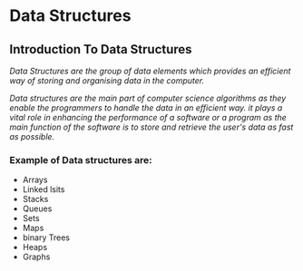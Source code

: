 # Data Structures

## Introduction To Data Structures

*Data Structures are the group of data elements which provides an efficient way of storing and organising data in the computer.*

*Data structures are the main part of computer science algorithms as they enable the programmers to handle the data in an efficient way. it plays a vital role in enhancing the performance of a software or a program as the main function of the software is to store and retrieve the user's data as fast as possible.*

### Example of Data structures are:

* Arrays
* Linked lsits
* Stacks
* Queues
* Sets
* Maps
* binary Trees
* Heaps
* Graphs
